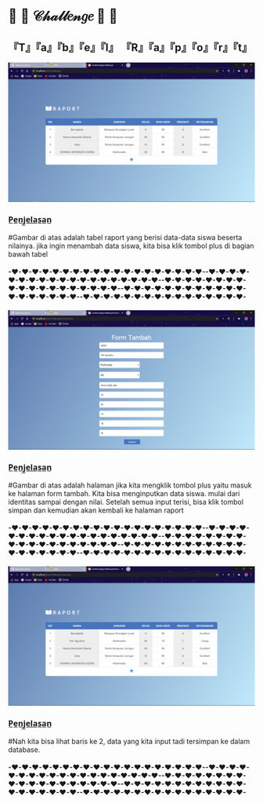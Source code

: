 # 🐐  🎀  𝒞𝒽𝒶𝓁𝓁𝑒𝓃𝑔𝑒  🎀  🐐
## 『T』『a』『b』『e』『l』 『R』『a』『p』『o』『r』『t』
![Alt text](https://github.com/mikaozora/celens/blob/master/Screenshot%20(117).png)
### P̲e̲n̲j̲e̲l̲a̲s̲a̲n̲
#Gambar di atas adalah tabel raport yang berisi data-data siswa beserta nilainya. jika ingin menambah data siswa, kita bisa klik tombol plus di bagian bawah tabel
#### -♥-♥-♥-♥-♥-♥-♥-♥-♥-♥-♥-♥-♥-♥-♥-♥-♥-♥-♥--♥-♥-♥-♥-♥-♥-♥-♥-♥-♥-♥-♥-♥-♥-♥-♥-♥-♥-♥--♥-♥-♥-♥-♥-♥-♥-♥-♥-♥-♥-♥-♥-♥-♥-♥-♥-♥-♥--♥-♥-♥-♥-♥-♥-♥-♥-♥-♥-♥-♥-♥-♥-♥-♥-♥-♥-♥--♥-♥-♥-♥-♥-♥-♥-♥-♥-♥-♥-♥-♥-♥-♥-♥-
![Alt text](https://github.com/mikaozora/celens/blob/master/Screenshot%20(118).png)
### P̲e̲n̲j̲e̲l̲a̲s̲a̲n̲
#Gambar di atas adalah halaman jika kita mengklik tombol plus yaitu masuk ke halaman form tambah. Kita bisa menginputkan data siswa. mulai dari identitas sampai dengan nilai. Setelah semua input terisi, bisa klik tombol simpan dan kemudian akan kembali ke halaman raport
#### -♥-♥-♥-♥-♥-♥-♥-♥-♥-♥-♥-♥-♥-♥-♥-♥-♥-♥-♥--♥-♥-♥-♥-♥-♥-♥-♥-♥-♥-♥-♥-♥-♥-♥-♥-♥-♥-♥--♥-♥-♥-♥-♥-♥-♥-♥-♥-♥-♥-♥-♥-♥-♥-♥-♥-♥-♥--♥-♥-♥-♥-♥-♥-♥-♥-♥-♥-♥-♥-♥-♥-♥-♥-♥-♥-♥--♥-♥-♥-♥-♥-♥-♥-♥-♥-♥-♥-♥-♥-♥-♥-♥-
![Alt text](https://github.com/mikaozora/celens/blob/master/Screenshot%20(119).png)
### P̲e̲n̲j̲e̲l̲a̲s̲a̲n̲
#Nah kita bisa lihat baris ke 2, data yang kita input tadi tersimpan ke dalam database. 
#### -♥-♥-♥-♥-♥-♥-♥-♥-♥-♥-♥-♥-♥-♥-♥-♥-♥-♥-♥--♥-♥-♥-♥-♥-♥-♥-♥-♥-♥-♥-♥-♥-♥-♥-♥-♥-♥-♥--♥-♥-♥-♥-♥-♥-♥-♥-♥-♥-♥-♥-♥-♥-♥-♥-♥-♥-♥--♥-♥-♥-♥-♥-♥-♥-♥-♥-♥-♥-♥-♥-♥-♥-♥-♥-♥-♥--♥-♥-♥-♥-♥-♥-♥-♥-♥-♥-♥-♥-♥-♥-♥-♥-

